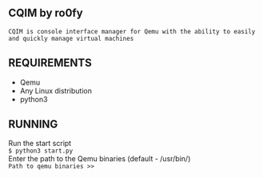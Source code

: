 ## CQIM by ro0fy
`CQIM is console interface manager for Qemu with the ability to easily and quickly manage virtual machines`

## REQUIREMENTS<br>
* Qemu<br>
* Any Linux distribution<br>
* python3<br>

## RUNNING<br>
Run the start script<br>
`$ python3 start.py`<br>
Enter the path to the Qemu binaries (default - /usr/bin/)<br>
`Path to qemu binaries >>`

